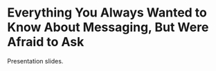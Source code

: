 # Everything You Always Wanted to Know About Messaging, But Were Afraid to Ask

Presentation slides.
